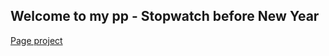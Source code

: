 ## Welcome to my pp - Stopwatch before New Year

[Page project](https://aparinaa.github.io/stopwatchny/)

